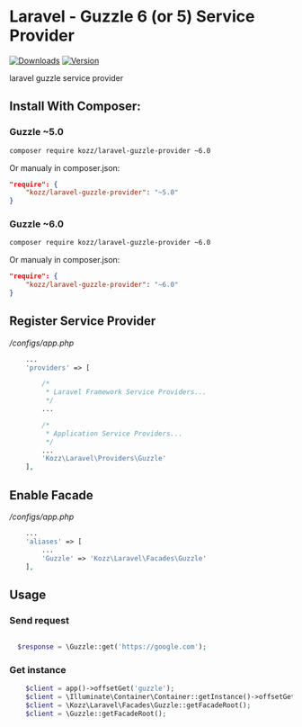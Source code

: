 # Laravel - Guzzle 6 (or 5) Service Provider
[![Downloads](https://img.shields.io/packagist/dt/kozz/laravel-guzzle-provider.svg)](https://packagist.org/packages/kozz/laravel-guzzle-provider)
[![Version](https://img.shields.io/packagist/v/kozz/laravel-guzzle-provider.svg)](https://packagist.org/packages/kozz/laravel-guzzle-provider)

laravel guzzle service provider

## Install With Composer:

### Guzzle ~5.0
```sh
composer require kozz/laravel-guzzle-provider ~6.0
```

Or manualy in composer.json:
```json
"require": {
    "kozz/laravel-guzzle-provider": "~5.0"
}
```

### Guzzle ~6.0
```sh
composer require kozz/laravel-guzzle-provider ~6.0
```

Or manualy in composer.json:
```json
"require": {
    "kozz/laravel-guzzle-provider": "~6.0"
}
```

## Register Service Provider

*/configs/app.php*

```php
    ...
    'providers' => [

        /*
         * Laravel Framework Service Providers...
         */
        ...

        /*
         * Application Service Providers...
         */
        ...
        'Kozz\Laravel\Providers\Guzzle'
    ],
```


## Enable Facade

*/configs/app.php*

```php
    ...
    'aliases' => [
        ...
        'Guzzle' => 'Kozz\Laravel\Facades\Guzzle'
    ],
```

## Usage

### Send request

```php

  $response = \Guzzle::get('https://google.com');
```


### Get instance

```php
    $client = app()->offsetGet('guzzle');
    $client = \Illuminate\Container\Container::getInstance()->offsetGet('guzzle');
    $client = \Kozz\Laravel\Facades\Guzzle::getFacadeRoot();
    $client = \Guzzle::getFacadeRoot();
```
